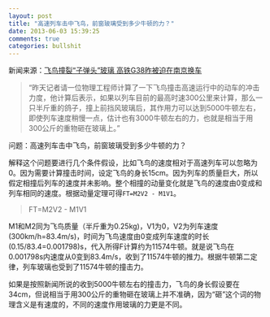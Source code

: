 ```yaml
---
layout: post
title: "高速列车击中飞鸟，前窗玻璃受到多少牛顿的力？"
date: 2013-06-03 15:39:25
comments: true
categories: bullshit
---
```


新闻来源：[飞鸟撞裂“子弹头”玻璃 高铁G38昨被迫在南京换车][news_url]

> “昨天记者请一位物理工程师计算了一下飞鸟撞击高速运行中的动车的冲击力度，他计算后表示，如果以列车目前的最高时速300公里来计算，那么一只半斤重的鸽子，撞上前挡风玻璃后，其作用力可以达到5000牛顿左右，即使列车速度稍慢一点，估计也有3000牛顿左右的力，也就是相当于用300公斤的重物砸在玻璃上。”

问题：高速列车击中飞鸟，前窗玻璃受到多少牛顿的力？

解释这个问题要进行几个条件假设，比如飞鸟的速度相对于高速列车可以忽略为0。因为需要计算撞击时间，设定飞鸟的身长15cm。因为列车的质量巨大，所以假定相撞后列车的速度并未影响。整个相撞的动量变化就是飞鸟的速度由0变成和列车相同的速度。根据动量定理可得`FT=M2V2 - M1V1`。

> FT=M2V2 - M1V1

M1和M2同为飞鸟质量（半斤重为0.25kg)，V1为0，V2为列车速度(300km/h=83.4m/s)，时间为飞鸟速度由0变成列车速度的时长(0.15/83.4=0.001798)s，代入所得F计算约为11574牛顿。就是说飞鸟在0.001798s内速度从0变到83.4m/s，收到了11574牛顿的推力。根据牛顿第二定律，列车玻璃也受到了11574牛顿的撞击力。

如果是按照新闻所说的收到5000牛顿左右的撞击力，飞鸟的身长假设要在34cm，但说相当于用300公斤的重物砸在玻璃上并不准确，因为“砸”这个词的物理含义是有速度的，不同的速度作用玻璃的力更是不同。

[news_url]:http://kb.dsqq.cn/html/2013-06/03/content_270372.htm